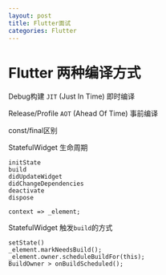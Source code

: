 ```yaml
---
layout: post
title: Flutter面试
categories: Flutter
---
```


# Flutter 两种编译方式

Debug构建 `JIT` (Just In Time) 即时编译

Release/Profile `AOT` (Ahead Of Time) 事前编译

const/final区别

StatefulWidget 生命周期

	initState
	build
	didUpdateWidget
	didChangeDependencies
	deactivate
	dispose

    context => _element;

StatefulWidget 触发`build`的方式

    setState()
    _element.markNeedsBuild();
    _element.owner.scheduleBuildFor(this);
    BuildOwner > onBuildScheduled();